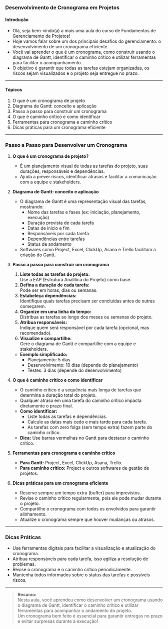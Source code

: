 ### **Desenvolvimento de Cronograma em Projetos**

#### Introdução

- Olá, seja bem-vindo(a) a mais uma aula do curso de Fundamentos de Gerenciamento de Projetos!
- Hoje vamos falar sobre um dos principais desafios do gerenciamento: o desenvolvimento de um cronograma eficiente.
- Você vai aprender o que é um cronograma, como construir usando o diagrama de Gantt, identificar o caminho crítico e utilizar ferramentas para facilitar o acompanhamento.
- O objetivo é garantir que todas as tarefas estejam organizadas, os riscos sejam visualizados e o projeto seja entregue no prazo.

---

#### Tópicos

1. O que é um cronograma de projeto
2. Diagrama de Gantt: conceito e aplicação
3. Passo a passo para construir um cronograma
4. O que é caminho crítico e como identificar
5. Ferramentas para cronograma e caminho crítico
6. Dicas práticas para um cronograma eficiente

---

### Passo a Passo para Desenvolver um Cronograma

1. **O que é um cronograma de projeto?**

   - É um planejamento visual de todas as tarefas do projeto, suas durações, responsáveis e dependências.
   - Ajuda a prever riscos, identificar atrasos e facilitar a comunicação com a equipe e stakeholders.

2. **Diagrama de Gantt: conceito e aplicação**

   - O diagrama de Gantt é uma representação visual das tarefas, mostrando:
     - Nome das tarefas e fases (ex: iniciação, planejamento, execução)
     - Duração prevista de cada tarefa
     - Datas de início e fim
     - Responsáveis por cada tarefa
     - Dependências entre tarefas
     - Status de andamento
   - Softwares como Project, Excel, ClickUp, Asana e Trello facilitam a criação do Gantt.

3. **Passo a passo para construir um cronograma**

   1. **Liste todas as tarefas do projeto:**  
      Use a EAP (Estrutura Analítica do Projeto) como base.
   2. **Defina a duração de cada tarefa:**  
      Pode ser em horas, dias ou semanas.
   3. **Estabeleça dependências:**  
      Identifique quais tarefas precisam ser concluídas antes de outras começarem.
   4. **Organize em uma linha do tempo:**  
      Distribua as tarefas ao longo dos meses ou semanas do projeto.
   5. **Atribua responsáveis:**  
      Indique quem será responsável por cada tarefa (opcional, mas recomendado).
   6. **Visualize e compartilhe:**  
      Gere o diagrama de Gantt e compartilhe com a equipe e stakeholders.

   - **Exemplo simplificado:**
     - Planejamento: 5 dias
     - Desenvolvimento: 10 dias (depende do planejamento)
     - Testes: 3 dias (depende do desenvolvimento)

4. **O que é caminho crítico e como identificar**

   - O caminho crítico é a sequência mais longa de tarefas que determina a duração total do projeto.
   - Qualquer atraso em uma tarefa do caminho crítico impacta diretamente o prazo final.
   - **Como identificar:**
     - Liste todas as tarefas e dependências.
     - Calcule as datas mais cedo e mais tarde para cada tarefa.
     - As tarefas com zero folga (sem tempo extra) fazem parte do caminho crítico.
   - **Dica:** Use barras vermelhas no Gantt para destacar o caminho crítico.

5. **Ferramentas para cronograma e caminho crítico**

   - **Para Gantt:** Project, Excel, ClickUp, Asana, Trello.
   - **Para caminho crítico:** Project e outros softwares de gestão de projetos.

6. **Dicas práticas para um cronograma eficiente**

   - Reserve sempre um tempo extra (buffer) para imprevistos.
   - Revise o caminho crítico regularmente, pois ele pode mudar durante o projeto.
   - Compartilhe o cronograma com todos os envolvidos para garantir alinhamento.
   - Atualize o cronograma sempre que houver mudanças ou atrasos.

---

### Dicas Práticas

- Use ferramentas digitais para facilitar a visualização e atualização do cronograma.
- Atribua responsáveis para cada tarefa, isso agiliza a resolução de problemas.
- Revise o cronograma e o caminho crítico periodicamente.
- Mantenha todos informados sobre o status das tarefas e possíveis riscos.

---

> **Resumo:**  
> Nesta aula, você aprendeu como desenvolver um cronograma usando o diagrama de Gantt, identificar o caminho crítico e utilizar ferramentas para acompanhar o andamento do projeto.  
> Um cronograma bem feito é essencial para garantir entregas no prazo e evitar surpresas durante a execução!
